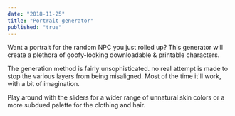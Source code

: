 ```yaml
---
date: "2018-11-25"
title: "Portrait generator"
published: "true"
---
```


Want a portrait for the random NPC you just rolled up? This generator will create a plethora of goofy-looking downloadable & printable characters.

The generation method is fairly unsophisticated. no real attempt is made to stop the various layers from being misaligned. Most of the time it'll work, with a bit of imagination.

Play around with the sliders for a wider range of unnatural skin colors or a more subdued palette for the clothing and hair.

<portrait-generator></portrait-generator>
